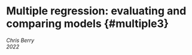 # Multiple regression: evaluating and comparing models {#multiple3}

*Chris Berry*
\
*2022*





<style>
div.exercise { background-color:#e6f0ff; border-radius: 5px; padding: 20px;}
</style>

<style>
div.tip { background-color:#D5F5E3; border-radius: 5px; padding: 20px;}
</style>


<!--
commented text

### Using ANOVA and Bayes Factors to compare models

-   [**Slides for the session**](slides/PSYC753_Chris2.pptx)
-   [**Using Rmd files**](slides/PSYC753_Chris2_Rmd.pptx)

\

### Overview

In the previous session, we saw that we can construct a linear model to predict an outcome variable (e.g., *final exam score* from *entrance exam score*). We also investigated how we can _improve_ a model by adding several continuous predictors to it.

\
How do we know if one model is _better_ or should be _preferred_ over another model? We touched on a common sense approach in the last session - we ideally want models that explain the variance in an outcome variable but each predictor in the model should make a sizable and relatively independent contribution to the model.

\

Today we will cover a more formal approach to model comparison using:

  - **ANOVA (Analysis of Variance)** and

  - **Bayes Factors**
  
\

It's important that you are comfortable with the material from the first [Building Models 1 session](building-models-1.html) before proceeding today.


## Comparing models using ANOVA

We can use ANOVA to determine whether the addition of variables into a model leads to a statistically significant improvement in the variance it explains _overall_. We may want to do this, for example, when building on existing theories or models, or looking at the effects of variables after controlling for others.

\
We'll start by comparing a model with _one_ predictor vs. a model with _three_ predictors.

\
Using the `ExamData` from the previous session, we'll run:

- a linear model with `finalex` as the outcome variable, and `entrex` as the predictor.

- a linear model with `finalex` as the outcome variable, and `entrex`,`age`, and `project` as the predictors.


```r
ExamData <- read_csv('https://bit.ly/37GkvJg')              
```

```
## Rows: 33 Columns: 7
```

```
## -- Column specification --------------------------------------------------------
## Delimiter: ","
## dbl (7): finalex, entrex, age, project, iq, proposal, attendance
```

```
## 
## i Use `spec()` to retrieve the full column specification for this data.
## i Specify the column types or set `show_col_types = FALSE` to quiet this message.
```

```r
model1   <- lm(finalex ~ entrex, data = ExamData)           
model2   <- lm(finalex ~ entrex + age + project, data = ExamData) 
```

\
**Explanation of the code**: first the data is loaded into `ExamData`. The results of the simple regression are stored in `model1`. Those of the multiple regression are stored in `model2`.

\
Use `summary()` to display the results of each regression:

**Model 1:**


```r
summary(model1)
```

```
## 
## Call:
## lm(formula = finalex ~ entrex, data = ExamData)
## 
## Residuals:
##     Min      1Q  Median      3Q     Max 
## -54.494 -21.185   3.733  18.124  30.969 
## 
## Coefficients:
##             Estimate Std. Error t value Pr(>|t|)    
## (Intercept) -46.3045    25.4773  -1.817   0.0788 .  
## entrex        3.1545     0.5324   5.925 1.52e-06 ***
## ---
## Signif. codes:  0 '***' 0.001 '**' 0.01 '*' 0.05 '.' 0.1 ' ' 1
## 
## Residual standard error: 22.7 on 31 degrees of freedom
## Multiple R-squared:  0.531,	Adjusted R-squared:  0.5159 
## F-statistic:  35.1 on 1 and 31 DF,  p-value: 1.52e-06
```

\
**Model 2:**

```r
summary(model2)
```

```
## 
## Call:
## lm(formula = finalex ~ entrex + age + project, data = ExamData)
## 
## Residuals:
##     Min      1Q  Median      3Q     Max 
## -42.563 -16.519   4.901  16.991  36.424 
## 
## Coefficients:
##              Estimate Std. Error t value Pr(>|t|)    
## (Intercept) -117.9159    46.4211  -2.540   0.0167 *  
## entrex         3.0889     0.5734   5.387 8.66e-06 ***
## age            1.4231     1.3756   1.035   0.3094    
## project        0.6280     0.4609   1.363   0.1835    
## ---
## Signif. codes:  0 '***' 0.001 '**' 0.01 '*' 0.05 '.' 0.1 ' ' 1
## 
## Residual standard error: 22.03 on 29 degrees of freedom
## Multiple R-squared:  0.5869,	Adjusted R-squared:  0.5442 
## F-statistic: 13.73 on 3 and 29 DF,  p-value: 9.353e-06
```

\
(If you are not sure what it means by "e-06" in the output above then see the FAQs [here](#e-meaning))

:::{.exercise}

Make note of the variance explained by each model ($R^2$), i.e., `Multiple R-squared`: (report as a percentage, to 2 decimal places)

- Model 1: $R^2$ = <input class='webex-solveme nospaces' size='5' data-answer='["53.10"]'/> %

- Model 2: $R^2$ = <input class='webex-solveme nospaces' size='5' data-answer='["58.69"]'/> %

Which model explains a greater proportion of variance in `finalex`? <select class='webex-select'><option value='blank'></option><option value=''>entrex alone</option><option value='answer'>entrex, age, project</option></select>

- Calculate the difference in $R^2$ between the models. `model2` improves the prediction of `finalex` by  <input class='webex-solveme nospaces' size='4' data-answer='["5.59"]'/> %

:::

\
To compare the variance explained by each model, use `anova()`:


```r
anova(model1, model2)
```

<div class="kable-table">

| Res.Df|      RSS| Df| Sum of Sq|        F|    Pr(>F)|
|------:|--------:|--:|---------:|--------:|---------:|
|     31| 15980.58| NA|        NA|       NA|        NA|
|     29| 14077.62|  2|  1902.957| 1.960052| 0.1590683|

</div>

\
**Explanation of the output:** 

- **`anova()`** compares the variance that `model1` and `model2` explain with an _F_-statistic. 

- **`Pr(>F)`** gives the _p_-value for this statistic. If the _p_-value is less than .05, then we can reject the null hypothesis that there is no difference in the variance explained by each model, and we can say that the variance that `model2` explains in `finalex` is significantly greater than that of `model1`.

- We can report the _F_-statistic in APA style as _F_(2, 29) = 1.96, _p_ = .16. We can say that the additional 5.59% variance that `model2` explains relative to `model1` does not represent a statistically significant increase in $R^2$, and so `model2` should **not** be preferred over `model1`.


\

:::{.tip}
Comparing models in steps as we've done is sometimes called **hierarchical regression** or **sequential regression**. This type of regression is usually used for logical or theoretical reasons, when we want to know the contribution of a predictor (or a set of predictors) **over and above** an existing one. 
:::


:::{.exercise}

**Now, you try using `anova` to compare models.**

The variable `attendance` in `ExamData` scores individuals according to whether their class attendance was low (0) or high (1). A researcher suspects that `attendance` may explain additional variance in `finalex` over and above `entrex`.

As an exercise, compare the following two models using the `anova()` approach above: 

1. a model with `entrex` as a sole predictor of `finalex` (i.e., `model1`), and 

2. a model where `finalex` is predicted by `entrex` and `attendance` (call this `model3`). 

Is there sufficient evidence that a model with `entrex` _and_ `attendance` explains more variance than a model with `entrex` alone?


<div class='webex-solution'><button>Try yourself first, then click to see the code</button>


```r
# model1 was created earlier
summary(model1)

# specify model3
model3 <- lm(finalex ~ entrex + attendance, data = ExamData)

# show model3
summary(model3)

#compare model1 and model3
anova(model1, model3)
```

```
## 
## Call:
## lm(formula = finalex ~ entrex, data = ExamData)
## 
## Residuals:
##     Min      1Q  Median      3Q     Max 
## -54.494 -21.185   3.733  18.124  30.969 
## 
## Coefficients:
##             Estimate Std. Error t value Pr(>|t|)    
## (Intercept) -46.3045    25.4773  -1.817   0.0788 .  
## entrex        3.1545     0.5324   5.925 1.52e-06 ***
## ---
## Signif. codes:  0 '***' 0.001 '**' 0.01 '*' 0.05 '.' 0.1 ' ' 1
## 
## Residual standard error: 22.7 on 31 degrees of freedom
## Multiple R-squared:  0.531,	Adjusted R-squared:  0.5159 
## F-statistic:  35.1 on 1 and 31 DF,  p-value: 1.52e-06
## 
## 
## Call:
## lm(formula = finalex ~ entrex + attendance, data = ExamData)
## 
## Residuals:
##     Min      1Q  Median      3Q     Max 
## -42.750 -11.750   1.801   9.689  30.347 
## 
## Coefficients:
##             Estimate Std. Error t value Pr(>|t|)    
## (Intercept) -63.3108    20.2768  -3.122  0.00395 ** 
## entrex        3.2741     0.4173   7.846 9.35e-09 ***
## attendance   28.8202     6.3398   4.546 8.37e-05 ***
## ---
## Signif. codes:  0 '***' 0.001 '**' 0.01 '*' 0.05 '.' 0.1 ' ' 1
## 
## Residual standard error: 17.76 on 30 degrees of freedom
## Multiple R-squared:  0.7223,	Adjusted R-squared:  0.7038 
## F-statistic: 39.02 on 2 and 30 DF,  p-value: 4.499e-09
```

<div class="kable-table">

| Res.Df|       RSS| Df| Sum of Sq|        F|   Pr(>F)|
|------:|---------:|--:|---------:|--------:|--------:|
|     31| 15980.580| NA|        NA|       NA|       NA|
|     30|  9462.434|  1|  6518.146| 20.66533| 8.37e-05|

</div>

</div>


- The variance explained by a model with `entrex` alone is $R^2$ = <input class='webex-solveme nospaces' size='5' data-answer='["53.10"]'/> %

- The $R^2$ for the model that also included `attendance` was $R^2$ = <input class='webex-solveme nospaces' size='5' data-answer='["72.23"]'/> %  

- The increase in $R^2$ was <input class='webex-solveme nospaces' size='5' data-answer='["19.13"]'/>% 

- The ANOVA comparing models can be reported as: _F_(<input class='webex-solveme nospaces' size='1' data-answer='["1"]'/>, <input class='webex-solveme nospaces' size='2' data-answer='["30"]'/>) = <input class='webex-solveme nospaces' size='5' data-answer='["20.67"]'/>, _p_ < .001. 

- The increase in $R^2$ was <select class='webex-select'><option value='blank'></option><option value='answer'>statistically significant</option><option value=''>not significant</option></select>.

- As indicated by the estimates of the coefficients for `entrex` and `attendance`, both  <select class='webex-select'><option value='blank'></option><option value=''>negatively</option><option value='answer'>positively</option></select> predict `finalex`. 

- A higher `entrex` score and greater `attendance` is associated with a <select class='webex-select'><option value='blank'></option><option value='answer'>higher</option><option value=''>lower</option></select> `finalex` score.


</div>


:::



## Comparing models using Bayes Factors

An alternative approach to using ANOVA to compare models is to use **Bayes Factors**. 

\
A **Bayes Factor** is the **probability of obtaining the data under one model compared to another** (Rouder & Morey, 2012).  

\
For example, a Bayes Factor equal to 2 would tell us that the data are _twice_ as likely under one model than another. A Bayes Factor equal to 0.5 would tell us that the data are _half_ as likely under one model than another. 

\
Unlike classical tests of statistical significance (with _p_-values), Bayes Factors also allow us to _quantify_ evidence for the null hypothesis. Very handy!

\
To compute a Bayes Factor for a specific linear model, we use `lmBF` in the `BayesFactor` package (where `lm` stands for _linear model_ and `BF` stands for _Bayes Factor_).

\
First, we need to load the `BayesFactor` package: 


```r
library('BayesFactor')
```

We can use the `lmBF` function in the same way we use  `lm`. The function will return a **Bayes Factor** for the model we specify.

\
Let's determine the Bayes Factor for `model1`


```r
model1.BF <- lmBF(finalex ~ entrex, data = as.data.frame(ExamData) )  
```

**Explanation of the code**: The model is specified in exactly the same way as with `lm`. Due to a limitation of the package, however, we must convert `ExamData` from a tibble to a data frame using `as.data.frame`. Otherwise, the command works in the same way. The results are stored in `model1.BF`.

\
To look at what's stored in `model1.BF`:


```r
model1.BF
```

```
## Bayes factor analysis
## --------------
## [1] entrex : 8310.846 ±0.01%
## 
## Against denominator:
##   Intercept only 
## ---
## Bayes factor type: BFlinearModel, JZS
```

**Explanation of the output**: 

- The Bayes Factor provided for the model with `entrex` is equal to **8310.85**. 

- The `Against denominator: Intercept only` means that the model with `entrex` is being compared with a model that contains an **intercept only**. In an intercept-only model, the coefficient for `entrex` is equal to zero; that is, the regression line is a flat line (equal to the _mean_ of `entrex`). 

- The value of our Bayes Factor indicates that the model with `entrex` in is much more likely than a model that contains only an intercept (8310.85 times more likely, to be precise). We can therefore be confident that a model with `entrex` is preferable to the intercept only model (just as with our classical analysis). Happy days!

\
Now let's do the same for `model2`:


```r
# specify the model
model2.BF <- lmBF(finalex ~ entrex + age + project, data = as.data.frame(ExamData) )

# show the Bayes Factor
model2.BF
```

```
## Bayes factor analysis
## --------------
## [1] entrex + age + project : 2427.676 ±0%
## 
## Against denominator:
##   Intercept only 
## ---
## Bayes factor type: BFlinearModel, JZS
```

\

**Explanation:** The Bayes Factor is equal to **2427.68**. Again, this indicates that the model with `entrex` and `age` is much more likely than a model with only the intercept in (this is not that surprising given the result for `model1.BF` above). 

But, what we want to know is whether `model2` (containing `entrex` and `age`) is **more** likely than `model1` (containing only `entrex`). We can determine this by _dividing_ the Bayes Factor for `model2` by the Bayes Factor for `model1`:



```r
model2.BF / model1.BF
```

```
## Bayes factor analysis
## --------------
## [1] entrex + age + project : 0.2921093 ±0.01%
## 
## Against denominator:
##   finalex ~ entrex 
## ---
## Bayes factor type: BFlinearModel, JZS
```

**Explanation:** The Bayes Factor for this comparison is 0.29. This means that `model2` is **_less than a third as likely_** than `model1`. So, `model2` is much _less_ likely than `model1`. Not good news for `model2`!


:::{.tip}

**Interpreting the Bayes Factor**

- A Bayes Factor **equal to 1** tells us that probability of each model is the same.

- A Bayes Factor **greater than 1** means that `model2` is more likely than `model1`.

- A Bayes Factor **less than 1** means that `model1` is more likely than `model2`. 

**Thus, our Bayes Factor of 0.29 indicates that `model1` is more likely than `model2`.**

:::


:::{.tip}

**Reporting Bayes Factors**

\

**Notation**

We usually write the Bayes Factor in reports as $BF_{10}$ where: 

- the subscript **1** in $BF_{10}$ denotes the less-constrained model (the alternative hypothesis). This is the model with **more predictors** (our `model2`).

- the subscript **0** in $BF_{10}$ denotes the more constrained or simpler model (i.e., the null hypothesis). This is the model with **fewer predictors** (our `model1`).

(You can just write BF10 if you prefer.)


\

**The Size of the Bayes Factor**

- If the Bayes Factor is **greater than 3** (i.e., $BF_{10}$ > 3), we say that there is **substantial evidence for `model2`** (the less constrained model).

- If the Bayes Factor is **less than 0.33** (i.e., $BF_{10}$ < 0.33), we usually say that there is **substantial evidence for `model1`** (the more constrained model).

- We say that intermediate values for the Bayes Factor (between 0.33 and 3) don't offer strong evidence for either model.

:::

Thus, because our Bayes Factor of 0.29 is less than 1, this indicates greater evidence for `model1` than `model2`. Furthermore, because the Bayes Factor is less than 0.33, we have _substantial_ evidence for `model1` over `model2`.

\
It's becoming increasingly common to report the Bayes Factor alongside the results of a classical analysis. Thus, we could report our results as follows: "There was insufficient evidence that the addition of age and project to the model containing entrance exam resulted in an increase in $R^2$, _F_(2, 29) = 1.96, _p_ = .16; BF10 = 0.29."


:::{.exercise}

**Now you try using Bayes Factors to compare models**

To supplement the comparison of `model3` and `model1` that you did with `anova`, now compute the Bayes Factor for `model3` vs. `model1`.

\
You'll need the following steps:

- Model 1: Obtain the Bayes Factor for a model with `entrex` as a sole predictor of `finalex` (we did this already above; it's stored in `model1.BF`) 

- Model 2: Obtain the Bayes Factor for a model where `finalex` is predicted by `entrex` _and_ `attendance` and store this in `model3.BF`. 

- Compare the Bayes Factors in `model3.BF` and `model1.BF`.
\


<div class='webex-solution'><button>Try yourself first, then click here for the code</button>



```r
# 1. show the BF for model1 vs. intercept only
model1.BF  

# 2. Obtain the BF for model3 vs. intercept only, then show it
model3.BF <- lmBF(finalex ~ entrex + attendance, data = as.data.frame(ExamData) )

model3.BF

# 3. Compare the BFs for model3 vs model1
model3.BF / model1.BF
```

```
## Bayes factor analysis
## --------------
## [1] entrex : 8310.846 ±0.01%
## 
## Against denominator:
##   Intercept only 
## ---
## Bayes factor type: BFlinearModel, JZS
## 
## Bayes factor analysis
## --------------
## [1] entrex + attendance : 2351114 ±0%
## 
## Against denominator:
##   Intercept only 
## ---
## Bayes factor type: BFlinearModel, JZS
## 
## Bayes factor analysis
## --------------
## [1] entrex + attendance : 282.897 ±0.01%
## 
## Against denominator:
##   finalex ~ entrex 
## ---
## Bayes factor type: BFlinearModel, JZS
```


</div>


\
**Answer the following questions from the output:**

How much more likely is a model with`entrex` than an intercept only model? 

- <input class='webex-solveme nospaces' size='7' data-answer='["8310.85"]'/> times more likely.

How much more likely is a model with `entrex` and `attendance` than an intercept only model? 

- <input class='webex-solveme nospaces' size='7' data-answer='["2351114"]'/> times more likely.

How much more likely is a model with `entrex` and `attendance` as predictors than a model with `entrex` alone? 

- <input class='webex-solveme nospaces' size='6' data-answer='["282.90"]'/> times more likely.

There is <select class='webex-select'><option value='blank'></option><option value=''>insufficient</option><option value='answer'>strong</option></select> evidence that a model with `entrex` and `attendance` should be preferred over a model with `entrex` alone, given the data.

A comparison of the Bayes Factors for the two models therefore <select class='webex-select'><option value='blank'></option><option value=''>does not converge</option><option value='answer'>converges</option></select> with the results of the comparison using ANOVA, and the model in which Final Exam is predicted by <select class='webex-select'><option value='blank'></option><option value=''>Entrance Exam only</option><option value='answer'>Entrance Exam and Attendance</option></select> should be preferred.

:::


## Exercise

Now you will practise using ANOVA and Bayes Factors to compare models with a new dataset.


\
**Scenario:** A researcher would like to construct a model to predict scores in a memory task from several different variables. The data from 234 individuals are stored in the `memory_data` dataset, which are located at https://bit.ly/37pOTrC. 

:::{.exercise}

Use `read_csv` to load in the data at the link above to the variable `memory_data` and preview it with `head()`.



<div class='webex-solution'><button>Try this yourself first. Click to show code</button>



```r
memory_data <- read_csv('https://bit.ly/37pOTrC')
```

```
## Rows: 234 Columns: 7
```

```
## -- Column specification --------------------------------------------------------
## Delimiter: ","
## dbl (7): attention, sex, blueberries, iq, age, sleep, memory_score
```

```
## 
## i Use `spec()` to retrieve the full column specification for this data.
## i Specify the column types or set `show_col_types = FALSE` to quiet this message.
```

```r
memory_data %>% head()
```

<div class="kable-table">

| attention| sex| blueberries|      iq|    age|  sleep| memory_score|
|---------:|---:|-----------:|-------:|------:|------:|------------:|
|    95.790|   1|         308|  99.932| 44.935|  9.945|       128.42|
|    66.748|   1|         270| 136.502| 29.450|  8.037|       127.43|
|   102.399|   1|         442| 109.591| 31.862| 11.011|       117.99|
|    36.863|   1|         219| 110.494| 27.894|  5.284|        95.51|
|    91.708|   0|         450| 118.925| 36.746|  9.303|       122.11|
|   146.196|   1|         255|  85.601| 23.902|  7.047|       102.22|

</div>


</div>





:::{.tip}

**About the data:**

- **attention**: sustained attention score (higher = better attention)

- **sex**: 0 = female, 1 = male

- **blueberries**: average number of blueberries consumed per year

- **iq**: the individual's IQ

- **age**: age of person in years

- **sleep**: average hours of sleep per night

- **memory_score**: memory test score

:::

The researcher wants to test whether `attention` and `sleep` predict `memory_score`, but after controlling for `iq` and `age` (she suspects memory varies with `iq` and `age` to being with). 

\
She therefore wants to use a hierarchical regression approach to determine whether `attention` and `sleep` explain additional variance in `memory_score` _over and above_ `iq` and `age`.

\
1. First, fit a linear model to determine the extent to which `memory_score` is predicted by `iq` and `age`. Store the results in `memory1`.



<div class='webex-solution'><button>Try first, then click to see the code</button>


```r
# specify the baseline model
memory1 <- lm(memory_score ~ iq + age, data = memory_data)

# see the model results
summary(memory1)
```

```
## 
## Call:
## lm(formula = memory_score ~ iq + age, data = memory_data)
## 
## Residuals:
##     Min      1Q  Median      3Q     Max 
## -44.154 -11.754   0.732  11.608  40.790 
## 
## Coefficients:
##             Estimate Std. Error t value Pr(>|t|)    
## (Intercept)  71.1669     9.0796   7.838 1.67e-13 ***
## iq            0.1073     0.0699   1.534    0.126    
## age           0.8220     0.1461   5.627 5.27e-08 ***
## ---
## Signif. codes:  0 '***' 0.001 '**' 0.01 '*' 0.05 '.' 0.1 ' ' 1
## 
## Residual standard error: 16.1 on 231 degrees of freedom
## Multiple R-squared:  0.1303,	Adjusted R-squared:  0.1228 
## F-statistic: 17.31 on 2 and 231 DF,  p-value: 9.875e-08
```

</div>


\
2. Next, add `attention` and `sleep` to the model, storing your results in `memory2`.



<div class='webex-solution'><button>Try first, then click to see the code</button>


```r
# specify the next model
memory2 <- lm(memory_score ~ iq + age + attention + sleep, data = memory_data)

# show the results
summary(memory2)
```

```
## 
## Call:
## lm(formula = memory_score ~ iq + age + attention + sleep, data = memory_data)
## 
## Residuals:
##     Min      1Q  Median      3Q     Max 
## -28.935  -8.555   1.713   8.450  31.384 
## 
## Coefficients:
##             Estimate Std. Error t value Pr(>|t|)    
## (Intercept)  9.60112    8.57889   1.119 0.264246    
## iq           0.18673    0.05451   3.426 0.000726 ***
## age          0.86579    0.11308   7.656 5.32e-13 ***
## attention    0.22894    0.02757   8.302 8.88e-15 ***
## sleep        3.68609    0.39328   9.373  < 2e-16 ***
## ---
## Signif. codes:  0 '***' 0.001 '**' 0.01 '*' 0.05 '.' 0.1 ' ' 1
## 
## Residual standard error: 12.46 on 229 degrees of freedom
## Multiple R-squared:  0.4839,	Adjusted R-squared:  0.4749 
## F-statistic: 53.68 on 4 and 229 DF,  p-value: < 2.2e-16
```

</div>


\
3. Now, compare the `memory1` and `memory2` models using `anova()`


<div class='webex-solution'><button>Try first, then click to see the code</button>


```r
anova(memory1, memory2)
```

<div class="kable-table">

| Res.Df|      RSS| Df| Sum of Sq|        F| Pr(>F)|
|------:|--------:|--:|---------:|--------:|------:|
|    231| 59912.24| NA|        NA|       NA|     NA|
|    229| 35553.54|  2|   24358.7| 78.44706|      0|

</div>

</div>



\
\
**Answer the following questions:**

- A model with `iq` and `age` as predictors explains <input class='webex-solveme nospaces' size='5' data-answer='["13.03"]'/> % of the variance in `memory_scores`

- A model with `iq`, `age`, `attention` and `sleep` as predictors explains <input class='webex-solveme nospaces' size='5' data-answer='["48.39"]'/> % of the variance in `memory_scores`

- Calculate the additional variance explained by the second model: Change in $R^2$ = <input class='webex-solveme nospaces' size='5' data-answer='["35.36"]'/> %

- The ANOVA comparing models can be reported as: _F_(<input class='webex-solveme nospaces' size='1' data-answer='["2"]'/>, <input class='webex-solveme nospaces' size='3' data-answer='["229"]'/>) = <input class='webex-solveme nospaces' size='5' data-answer='["78.45"]'/>, _p_ < .001. 

- Is there a statistically significant improvement in the prediction of `memory_scores` as a result of adding `attention` and `sleep` to the model? <select class='webex-select'><option value='blank'></option><option value=''>no</option><option value='answer'>yes</option></select>

\
\
**Now use Bayes Factors to determine how much more likely the `memory2` model is than the `memory1` model .**

\

<div class='webex-solution'><button>Try first, click here for a reminder of the steps</button>


- Determine the Bayes Factor for `memory1`

- Determine the Bayes Factor for `memory2`

- Compare the Bayes Factors for `memory2` and `memory1`


</div>


\

<div class='webex-solution'><button>Try first, click here to see the code</button>



```r
# Store the Bayes Factor for the first model in memory1.BF
memory1.BF <- lmBF(memory_score ~ iq + age, data = as.data.frame(memory_data) )

# Store the Bayes Factor for the second model in memory2.BF
memory2.BF <- lmBF(memory_score ~ iq + age + attention + sleep, data = as.data.frame(memory_data) )

# Compute the Bayes Factors for memory2.BF vs memory1.BF
memory2.BF / memory1.BF
```

```
## Bayes factor analysis
## --------------
## [1] iq + age + attention + sleep : 4.168455e+23 ±0%
## 
## Against denominator:
##   memory_score ~ iq + age 
## ---
## Bayes factor type: BFlinearModel, JZS
```

</div>


\

**Answer the following questions:**

- The Bayes Factor comparing `memory2` and `memory1` to (2 decimal places) is <input class='webex-solveme nospaces' size='4' data-answer='["4.17"]'/> e+ <input class='webex-solveme nospaces' size='2' data-answer='["23"]'/>.

- Does the Bayes Factor support the conclusions from the ANOVA? <select class='webex-select'><option value='blank'></option><option value=''>no</option><option value='answer'>yes</option></select>


<div class='webex-solution'><button>Click for answer</button>

Yes! The Bayes Factor is equal to $4.17 \times 10^{23}$, and this therefore strongly supports the inclusion of `attention` and `sleep` in the model already containing `iq` and `age`.

</div>


\

\
**Extra exercises, if there's time**

**1.**

The researcher wishes to predict the `memory_score` for a new individual with `iq` = 105, `age` = 27, `attention` = 90, `sleep` = 8. Determine the prediction. 

\
Hint: in a previous session, you have previously used the `predict()` function to do this.

\

- The predicted `memory_score` is <input class='webex-solveme nospaces' size='6' data-answer='["102.68"]'/>


<div class='webex-solution'><button>Try first, then click to show the code for the answer</button>


```r
# create tibble for the new data
new_data <- tibble(iq = 105, age = 27, attention = 90, sleep = 8)

# use predict to derive prediction from new data
predict(memory2, new_data)
```

```
##        1 
## 102.6768
```

</div>


\
\

**2.**
Create a scatterplot of `attention` against `memory_score`, with the size of each point indicating the hours of `sleep`


<div class='webex-solution'><button>Try yourself first, then click for the code</button>


```r
memory_data %>% 
  ggplot(aes(x = attention, y = memory_score, size = sleep)) +
  geom_point(alpha = 0.5) +   # alpha=0.5 makes points 50% transparent
  xlab('Memory Score') +
  ylab('Attention Score') +
  labs(size="Sleep (hours)") 
```

<div class="figure" style="text-align: center">
<img src="05_multiple_regression_3_files/figure-html/unnamed-chunk-19-1.png" alt="TRUE" width="100%" />
<p class="caption">(\#fig:unnamed-chunk-19)TRUE</p>
</div>

</div>


\
\
**3.**

The researcher is interested to know whether annual consumption of blueberries has any bearing on `memory_scores`, and so wants to add `blueberries` to the model in `memory2`.

\
Determine the Bayes Factor comparing `memory2` with a model that additionally contains `blueberries`. 

- The Bayes Factor for the model comparison is <input class='webex-solveme nospaces' size='4' data-answer='["0.17",".17"]'/> (to 2 decimal places)

- The Bayes Factor indicates that the model with `blueberries` is <select class='webex-select'><option value='blank'></option><option value=''>more likely</option><option value='answer'>less likely</option></select> than the model without it.

- Should the researcher add `blueberries` to the model? <select class='webex-select'><option value='blank'></option><option value='answer'>no</option><option value=''>yes</option><option value=''>if it tastes good</option></select>


<div class='webex-solution'><button>Try yourself first, then click for the code</button>


```r
# add blueberries to memory2; store in memory3.BF
memory3.BF <- lmBF(memory_score ~ iq + age + attention + sleep + blueberries, data = as.data.frame(memory_data) )

# calculate the BF for memory3 vs memory2
memory3.BF / memory2.BF
```

```
## Bayes factor analysis
## --------------
## [1] iq + age + attention + sleep + blueberries : 0.1663574 ±0%
## 
## Against denominator:
##   memory_score ~ iq + age + attention + sleep 
## ---
## Bayes factor type: BFlinearModel, JZS
```

</div>


:::


## Summary of key points

- We can compare a model with one that has more predictors by using `anova(model1, model2)`. 

- We can compare models using Bayes Factors with `lmBF` in the `BayesFactor` package.

- A **Bayes Factor** is probability of one model relative to another, _given the data_.

- To compare Bayes Factors of models:

  - First obtain the Bayes Factors for `model1` and `model2`. 
  
  - Then use `model2 / model1` to get the Bayes Factor, indicating how much more likely `model2` is.
  
- Bayes Factors less than 1 indicate evidence for `model1`
    
- Bayes Factors greater than 1 indicate evidence for `model2`
    
- We can report Bayes Factors as $BF_{10}$ = 2.23 (or BF10 = 2.23)


\

Next week's session will build on what was done in this session, so make sure you understand what was covered and ask if there's anything you're unsure of.


commented text
--> 
